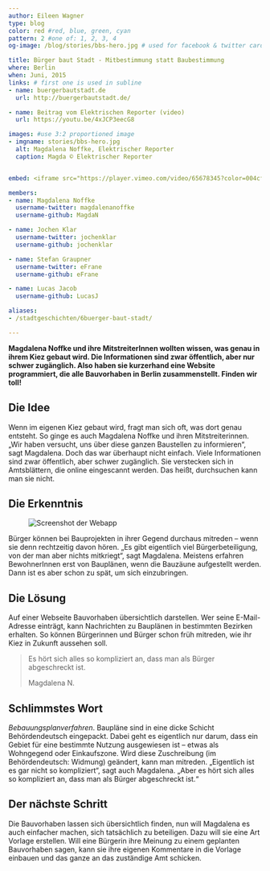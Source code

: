 ```yaml
---
author: Eileen Wagner
type: blog
color: red #red, blue, green, cyan
pattern: 2 #one of: 1, 2, 3, 4
og-image: /blog/stories/bbs-hero.jpg # used for facebook & twitter card

title: Bürger baut Stadt - Mitbestimmung statt Baubestimmung
where: Berlin
when: Juni, 2015
links: # first one is used in subline
- name: buergerbautstadt.de
  url: http://buergerbautstadt.de/

- name: Beitrag vom Elektrischen Reporter (video)
  url: https://youtu.be/4xJCP3eecG8

images: #use 3:2 proportioned image
- imgname: stories/bbs-hero.jpg
  alt: Magdalena Noffke, Elektrischer Reporter
  caption: Magda © Elektrischer Reporter


embed: <iframe src="https://player.vimeo.com/video/65678345?color=004cff&title=0&byline=0&portrait=0" width="610" height="343" frameborder="0" webkitallowfullscreen mozallowfullscreen allowfullscreen></iframe>

members:
- name: Magdalena Noffke
  username-twitter: magdalenanoffke
  username-github: MagdaN

- name: Jochen Klar
  username-twitter: jochenklar
  username-github: jochenklar

- name: Stefan Graupner
  username-twitter: eFrane
  username-github: eFrane

- name: Lucas Jacob
  username-github: LucasJ

aliases:
- /stadtgeschichten/6buerger-baut-stadt/

---
```

**Magdalena Noffke und ihre MitstreiterInnen wollten wissen, was genau in ihrem Kiez gebaut wird. Die Informationen sind zwar öffentlich, aber nur schwer zugänglich. Also haben sie kurzerhand eine Website programmiert, die alle Bauvorhaben in Berlin zusammenstellt. Finden wir toll!**

## Die Idee
Wenn im eigenen Kiez gebaut wird, fragt man sich oft, was dort genau entsteht. So ginge es auch Magdalena Noffke und ihren Mitstreiterinnen. „Wir haben versucht, uns über diese ganzen Baustellen zu informieren“, sagt Magdalena. Doch das war überhaupt nicht einfach. Viele Informationen sind zwar öffentlich, aber schwer zugänglich. Sie verstecken sich in Amtsblättern, die online eingescannt werden. Das heißt, durchsuchen kann man sie nicht.

## Die Erkenntnis

<figure class="landscape right">
  <img src="/blog/stories/bbs-screenshot.png" alt="Screenshot der Webapp" >
</figure>

Bürger können bei Bauprojekten in ihrer Gegend durchaus mitreden – wenn sie denn rechtzeitig davon hören. „Es gibt eigentlich viel Bürgerbeteiligung, von der man aber nichts mitkriegt“, sagt Magdalena. Meistens erfahren BewohnerInnen erst von Bauplänen, wenn die Bauzäune aufgestellt werden. Dann ist es aber schon zu spät, um sich einzubringen.

## Die Lösung
Auf einer Webseite Bauvorhaben übersichtlich darstellen. Wer seine E-Mail-Adresse einträgt, kann Nachrichten zu Bauplänen in bestimmten Bezirken erhalten. So können Bürgerinnen und Bürger schon früh mitreden, wie ihr Kiez in Zukunft aussehen soll.

<blockquote>
  <p>Es hört sich alles so kompliziert an, dass man als Bürger abgeschreckt ist.</p>
  <footer>Magdalena N.</footer>
</blockquote>

## Schlimmstes Wort
*Bebauungsplanverfahren*. Baupläne sind in eine dicke Schicht Behördendeutsch eingepackt. Dabei geht es eigentlich nur darum, dass ein Gebiet für eine bestimmte Nutzung ausgewiesen ist – etwas als Wohngegend oder Einkaufszone. Wird diese Zuschreibung (im Behördendeutsch: Widmung) geändert, kann man mitreden. „Eigentlich ist es gar nicht so kompliziert“, sagt auch Magdalena. „Aber es hört sich alles so kompliziert an, dass man als Bürger abgeschreckt ist.“

## Der nächste Schritt
Die Bauvorhaben lassen sich übersichtlich finden, nun will Magdalena es auch einfacher machen, sich tatsächlich zu beteiligen. Dazu will sie eine Art Vorlage erstellen. Will eine Bürgerin ihre Meinung zu einem geplanten Bauvorhaben sagen, kann sie ihre eigenen Kommentare in die Vorlage einbauen und das ganze an das zuständige Amt schicken.
